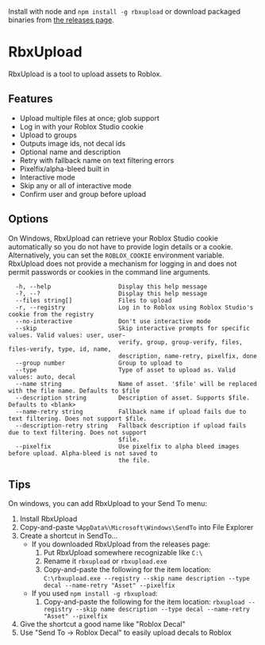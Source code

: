 Install with node and `npm install -g rbxupload` or download packaged binaries from [the releases page](https://github.com/Corecii/RbxUpload/releases).

# RbxUpload

RbxUpload is a tool to upload assets to Roblox.

## Features

* Upload multiple files at once; glob support
* Log in with your Roblox Studio cookie
* Upload to groups
* Outputs image ids, not decal ids
* Optional name and description
* Retry with fallback name on text filtering errors
* Pixelfix/alpha-bleed built in
* Interactive mode
* Skip any or all of interactive mode
* Confirm user and group before upload

## Options

On Windows, RbxUpload can retrieve your Roblox Studio cookie automatically so you do not have to provide login details or a cookie. Alternatively, you can set the `ROBLOX_COOKIE` environment variable. RbxUpload does not provide a mechanism for logging in and does not permit passwords or cookies in the command line arguments.

```plain
  -h, --help                   Display this help message
  -?, --?                      Display this help message
  --files string[]             Files to upload
  -r, --registry               Log in to Roblox using Roblox Studio's cookie from the registry
  --no-interactive             Don't use interactive mode
  --skip                       Skip interactive prompts for specific values. Valid values: user, user-
                               verify, group, group-verify, files, files-verify, type, id, name,
                               description, name-retry, pixelfix, done
  --group number               Group to upload to
  --type                       Type of asset to upload as. Valid values: auto, decal
  --name string                Name of asset. '$file' will be replaced with the file name. Defaults to $file
  --description string         Description of asset. Supports $file. Defaults to <blank>
  --name-retry string          Fallback name if upload fails due to text filtering. Does not support $file.
  --description-retry string   Fallback description if upload fails due to text filtering. Does not support
                               $file.
  --pixelfix                   Use pixelfix to alpha bleed images before upload. Alpha-bleed is not saved to
                               the file.
```

## Tips

On windows, you can add RbxUpload to your Send To menu:
1. Install RbxUpload
2. Copy-and-paste `%AppData%\Microsoft\Windows\SendTo` into File Explorer
3. Create a shortcut in SendTo...
    * If you downloaded RbxUpload from the releases page:
        1. Put RbxUpload somewhere recognizable like `C:\`
	    2. Rename it `rbxupload` or `rbxupload.exe`
	    3. Copy-and-paste the following for the item location: `C:\rbxupload.exe --registry --skip name description --type decal --name-retry "Asset" --pixelfix`
	* If you used `npm install -g rbxupload`:
	    1. Copy-and-paste the following for the item location: `rbxupload --registry --skip name description --type decal --name-retry "Asset" --pixelfix`
4. Give the shortcut a good name like "Roblox Decal"
5. Use "Send To -> Roblox Decal" to easily upload decals to Roblox